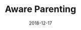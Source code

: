 ---
title: Aware Parenting
type: awareparenting
date: 2018-12-17
url: "/aware-parenting"
queesap: "¿Qué es Aware Parenting?"
queesapdescription: "Aware Parenting (en algunos libros traducido al castellano como *Educación Consciente*) es una filosofía de crianza infantil desarrollada por la Dra. Aletha Solter que tiene el potencial para cambiar el mundo. Basada en investigaciones de vanguardia y hallazgos en el desarrollo infantil, Aware Parenting cuestiona gran parte de las ideas tradicionales acerca de la crianza infantil y propone un nuevo enfoque que puede modificar profundamente la relación del progenitor con su hijo o hija. Los padres que siguen este enfoque crían niños brillantes, compasivos, competentes, no violentos y libres de drogas."
pilaresap: "Los tres pilares de Aware Parenting"
pilaresapdescription: "El enfoque de Aware Parenting consiste en:"
pilaresap1: "Paternidad basada en el apego"
pilaresap1img: "/img/apego_2.svg"
pilaresap1list: ["Parto natural y vínculo temprano.","Mucho contacto físico.","Lactancia prolognada.","Respuesta rápida al llanto.","Sensibilidad a las necesidades del niño."]
pilaresap2: "Disciplina no punitiva"
pilaresap2img: "/img/recompensas2.svg"
pilaresap2list: ["Sin castigos de cualquier tipo.","Sin recompensas o sobornos.","Búsqueda de las necesidades y sentimientos subyacentes.","Gestión de la ira de los padres.","Resolución pacífica de conflictos (reuniones familiares, mediación, etc.)"]
pilaresap3: "Curación del estrés y el trauma"
pilaresap3img: "/img/stress_2.svg"
pilaresap3list: ["Reconocimiento del estrés y el trauma (incluyendo las necesidades no satisfechas) como las causas primarias de los problemas de comportamiento y emocionales.","Énfasis en la prevención del estrés y el trauma.","Reconocimiento de los efectos curativos del juego, la risa y el llanto en el contexto de una relación de amor entre padre e hijo.","Escucha empática y aceptación de las emociones del niño."]
principiosap: "Principios de Aware Parenting"
principiosaplist: ["Los padres conscientes satisfacen las necesidades de contacto físico de sus niños y saben que no los van “estropear” o a “malcriar” de esta manera.","Los padres conscientes aceptan toda la gama de emociones de sus hijos y los escuchan sin juzgarlos, permitiendo las expresiones de sus sentimientos. Se dan cuenta de que no pueden prevenir toda la tristeza, la rabia o la frustración de sus hijos, y no intentan parar las manifestaciones de sus sensaciones dolorosas, expresadas a través del llanto o las rabietas.","Los padres conscientes ofrecen el estímulo apropiado en función de la edad de sus hijos, y confían en la habilidad de sus hijos para aprender a su manera y a su propio ritmo. No intentan apresurar a sus hijos rápidamente hacia nuevas etapas en su desarrollo.","Los padres conscientes ofrecen motivación a sus hijos para que aprendan nuevas habilidades, pero no juzgan sus logros con críticas o “alabanzas evaluativas”.","Los padres conscientes pasan tiempo todos los días con sus hijos, dándoles su completa atención. Durante este tiempo especial y cualitativo, observan, escuchan, responden, y participan en el juego de sus hijos (cuando son invitados), pero evitan dirigir sus actividades.","Los padres conscientes protegen a sus hijos contra los peligros, pero no intentan prevenir todos los errores, problemas, o conflictos de sus hijos.","Los padres conscientes animan a sus hijos a resolver sus problemas de forma autónoma y les ayudan solamente cuando están necesitados. No solucionan los problemas de sus hijos para su propia satisfacción.","Los padres conscientes fijan fronteras y límites razonables, dirigen suavemente a sus hijos hacia comportamientos aceptables, y consideran las necesidades de todos cuando solucionan un conflicto. No controlan a sus hijos con sobornos, recompensas, amenazas, o castigo de ninguna clase.","Los padres conscientes saben cuidar de sí mismos, y son honestos con sus propias necesidades y sentimientos. No se sacrifican hasta el punto volverse resentidos.","Los padres conscientes se esfuerzan en darse cuenta de las maneras en las cuales su propio dolor de la niñez interfiere con su capacidad para ser buenos padres, y hacen esfuerzos conscientes para evitar pasar sus propias desdichas a sus hijos."]
apinstitute: "El Aware Parenting Institute"
apinstitutedescription: "El [Aware Parenting Institute](http://www.awareparenting.com) es una organización internacional dirigida por Aletha Solter (psicóloga americana y suiza) para difundir la filosofía descrita en sus libros. Cuatro de los cinco libros escritos por Aletha Solter han sido traducidos al castellano y publicados por la editorial Medici.<br><br>*Puedes encontrar una descripción de esta filosofía de la educación en los libros de Aletha Solter: Mi bebé lo entiende todo, Mi niño lo entiende todo, Llantos y rabietas.Ediciones Medici, Barcelona, España. (Titulos en inglés: The Aware Baby, Helping Young Children Flourish, y Tears and Tantrums.)*"

---